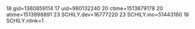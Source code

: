 18 gid=1360859114
17 uid=980132240
20 ctime=1513879178
20 atime=1513998891
23 SCHILY.dev=16777220
23 SCHILY.ino=51443160
18 SCHILY.nlink=1
